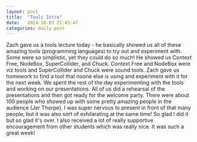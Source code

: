 ```yaml
---
layout: post
title:  "Tools Intro"
date:   2014-10-03 21:43:47
categories: daily post
---
```

Zach gave us a tools lecture today - he basically showed us all of these amazing tools (programming languages) to try out and experiment with. Some were so simplistic, yet they could do so much! He showed us Context Free, NodeBox, SuperCollider, and Chuck. Context Free and NodeBox were viz tools and SuperCollider and Chuck were sound tools. Zach gave us homework to find a tool that noone else is using and experiment with it for the next week. We spent the rest of the day experimenting with the tools and working on our presentations. All of us did a rehearsal of the presentations and then got ready for the welcome party. There were about 100 people who showed up with some pretty amazing people in the audience (Jer Thorpe). I was super nervous to present in front of that many people, but it was also sort of exhilarating at the same time! So glad I did it but so glad it's over. I also received a lot of really supportive encouragement from other students which was really nice. It was such a great week!
